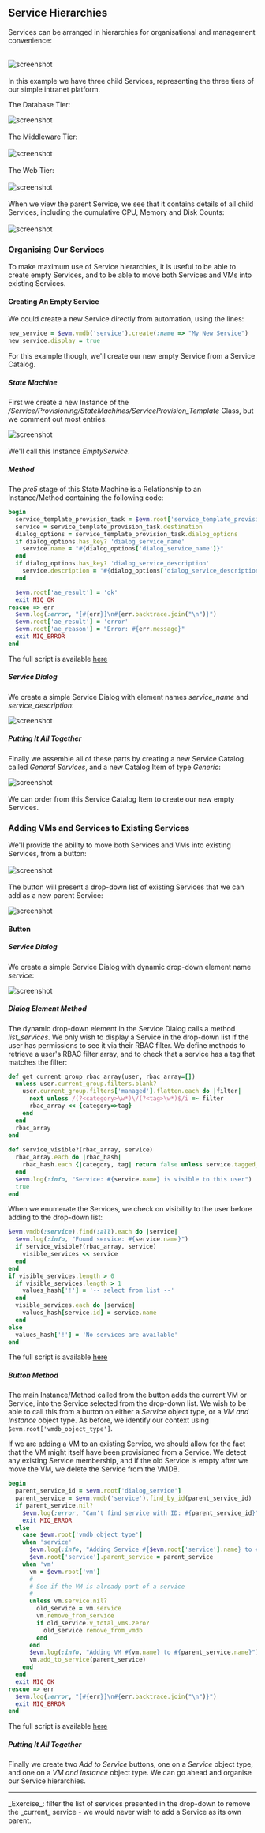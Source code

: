## Service Hierarchies

Services can be arranged in hierarchies for organisational and management convenience:
<br> <br>

![screenshot](images/screenshot69.png)
<br> <br>
In this example we have three child Services, representing the three tiers of our simple intranet platform.

The Database Tier:

![screenshot](images/screenshot70.png)
<br> <br>
The Middleware Tier:
<br> <br>
![screenshot](images/screenshot71.png)
<br> <br>
The Web Tier:
<br> <br>
![screenshot](images/screenshot72.png)
<br> <br>
When we view the parent Service, we see that it contains details of all child Services, including the cumulative CPU, Memory and Disk Counts:
<br> <br>
![screenshot](images/screenshot73.png)

### Organising Our Services

To make maximum use of Service hierarchies, it is useful to be able to create empty Services, and to be able to move both Services and VMs into existing Services.

#### Creating An Empty Service

We could create a new Service directly from automation, using the lines:

```ruby
new_service = $evm.vmdb('service').create(:name => "My New Service")
new_service.display = true
```

For this example though, we'll create our new empty Service from a Service Catalog. 

##### State Machine

First we create a new Instance of the _/Service/Provisioning/StateMachines/ServiceProvision\_Template_ Class, but we comment out most entries:

![screenshot](images/screenshot74.png)
<br> <br>
We'll call this Instance _EmptyService_.

##### Method

The _pre5_ stage of this State Machine is a Relationship to an Instance/Method containing the following code:

```ruby
begin
  service_template_provision_task = $evm.root['service_template_provision_task']
  service = service_template_provision_task.destination
  dialog_options = service_template_provision_task.dialog_options
  if dialog_options.has_key? 'dialog_service_name'
    service.name = "#{dialog_options['dialog_service_name']}"
  end
  if dialog_options.has_key? 'dialog_service_description'
    service.description = "#{dialog_options['dialog_service_description']}"
  end

  $evm.root['ae_result'] = 'ok'
  exit MIQ_OK
rescue => err
  $evm.log(:error, "[#{err}]\n#{err.backtrace.join("\n")}")
  $evm.root['ae_result'] = 'error'
  $evm.root['ae_reason'] = "Error: #{err.message}"
  exit MIQ_ERROR
end
```
The full script is available [here](https://github.com/pemcg/cloudforms-automation-howto-guide/blob/master/chapter17/scripts/rename_service.rb)

##### Service Dialog

We create a simple Service Dialog with element names _service\_name_ and _service\_description_:

![screenshot](images/screenshot75.png)

##### Putting It All Together

Finally we assemble all of these parts by creating a new Service Catalog called _General Services_, and a new Catalog Item of type _Generic_:

![screenshot](images/screenshot76.png)
<br> <br>
We can order from this Service Catalog Item to create our new empty Services.

### Adding VMs and Services to Existing Services

We'll provide the ability to move both Services and VMs into existing Services, from a button:
<br> <br>
![screenshot](images/screenshot77.png)
<br> <br>
The button will present a drop-down list of existing Services that we can add as a new parent Service:

![screenshot](images/screenshot78.png)

#### Button
##### Service Dialog

We create a simple Service Dialog with dynamic drop-down element name _service_:

![screenshot](images/screenshot79.png)

##### Dialog Element Method

The dynamic drop-down element in the Service Dialog calls a method _list\_services_. We only wish to display a Service in the drop-down list if the user has permissions to see it via their RBAC filter. We define methods to retrieve a user's RBAC filter array, and to check that a service has a tag that matches the filter:

```ruby
def get_current_group_rbac_array(user, rbac_array=[])
  unless user.current_group.filters.blank?
    user.current_group.filters['managed'].flatten.each do |filter|
      next unless /(?<category>\w*)\/(?<tag>\w*)$/i =~ filter
      rbac_array << {category=>tag}
    end
  end
  rbac_array
end
  
def service_visible?(rbac_array, service)
  rbac_array.each do |rbac_hash|
    rbac_hash.each {|category, tag| return false unless service.tagged_with?(category, tag)}
  end
  $evm.log(:info, "Service: #{service.name} is visible to this user")
  true
end
```

When we enumerate the Services, we check on visibility to the user before adding to the drop-down list:


```ruby
$evm.vmdb(:service).find(:all).each do |service|
  $evm.log(:info, "Found service: #{service.name}")
  if service_visible?(rbac_array, service)
    visible_services << service
  end
end
if visible_services.length > 0
  if visible_services.length > 1
    values_hash['!'] = '-- select from list --'
  end
  visible_services.each do |service|
    values_hash[service.id] = service.name
  end
else
  values_hash['!'] = 'No services are available'
end
```

The full script is available [here](https://github.com/pemcg/cloudforms-automation-howto-guide/blob/master/chapter17/scripts/list_services.rb)

##### Button Method

The main Instance/Method called from the button adds the current VM or Service, into the Service selected from the drop-down list. We wish to be able to call this from a button on either a _Service_ object type, or a _VM and Instance_ object type. As before, we identify our context using ```$evm.root['vmdb_object_type']```. 

If we are adding a VM to an existing Service, we should allow for the fact that the VM might itself have been provisioned from a Service. We detect any existing Service membership, and if the old Service is empty after we move the VM, we delete the Service from the VMDB.

```ruby
begin
  parent_service_id = $evm.root['dialog_service']
  parent_service = $evm.vmdb('service').find_by_id(parent_service_id)
  if parent_service.nil?
    $evm.log(:error, "Can't find service with ID: #{parent_service_id}")
    exit MIQ_ERROR
  else
    case $evm.root['vmdb_object_type']
    when 'service'
      $evm.log(:info, "Adding Service #{$evm.root['service'].name} to #{parent_service.name}")
      $evm.root['service'].parent_service = parent_service
    when 'vm'
      vm = $evm.root['vm']
      #
      # See if the VM is already part of a service
      #
      unless vm.service.nil?
        old_service = vm.service
        vm.remove_from_service
        if old_service.v_total_vms.zero?
          old_service.remove_from_vmdb
        end
      end
      $evm.log(:info, "Adding VM #{vm.name} to #{parent_service.name}")
      vm.add_to_service(parent_service)
    end
  end
  exit MIQ_OK
rescue => err
  $evm.log(:error, "[#{err}]\n#{err.backtrace.join("\n")}")
  exit MIQ_ERROR
end
```

The full script is available [here](https://github.com/pemcg/cloudforms-automation-howto-guide/blob/master/chapter17/scripts/add_to_service.rb)

##### Putting It All Together

Finally we create two _Add to Service_ buttons, one on a _Service_ object type, and one on a _VM and Instance_ object type. We can go ahead and organise our Service hierarchies.

<hr>
_Exercise_: filter the list of services presented in the drop-down to remove the _current_ service - we would never wish to add a Service as its own parent.
